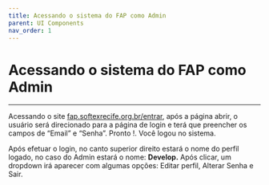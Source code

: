 ```yaml
---
title: Acessando o sistema do FAP como Admin
parent: UI Components
nav_order: 1
---
```


# Acessando o sistema do FAP como Admin

---

Acessando o site [fap.softexrecife.org.br/entrar](http://fap.softexrecife.org.br/entrar), após a página abrir, o usuário será direcionado para a página de login e terá que preencher os campos de “Email” e “Senha”. Pronto !. Você logou no sistema.

Após efetuar o login, no canto superior direito estará o nome do perfil logado, no caso do Admin estará o nome: **Develop.** Após clicar, um dropdown irá aparecer com algumas opções: Editar perfil, Alterar Senha e Sair.